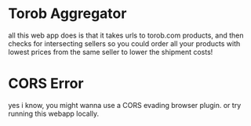 # Torob Aggregator
all this web app does is that it takes urls to torob.com products, and then checks for intersecting sellers so you could order all your products with lowest prices from the same seller to lower the shipment costs!

# CORS Error
yes i know, you might wanna use a CORS evading browser plugin.
or try running this webapp locally.
